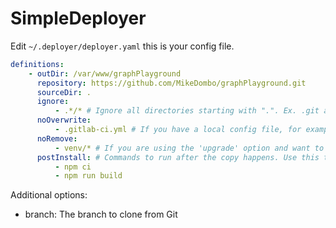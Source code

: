 # SimpleDeployer

Edit `~/.deployer/deployer.yaml` this is your config file.

```yaml
definitions:
    - outDir: /var/www/graphPlayground
      repository: https://github.com/MikeDombo/graphPlayground.git
      sourceDir: .
      ignore:
          - .*/* # Ignore all directories starting with ".". Ex. .git and .vscode
      noOverwrite:
          - .gitlab-ci.yml # If you have a local config file, for example and don't want it overwritten every time you deploy, add it here
      noRemove:
          - venv/* # If you are using the 'upgrade' option and want to protect files/folders from being removed during the deploy, add them here
      postInstall: # Commands to run after the copy happens. Use this to update node_modules and similar.
          - npm ci
          - npm run build
```

Additional options:

- branch: The branch to clone from Git